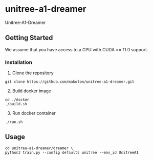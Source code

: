 # unitree-a1-dreamer
Unitree-A1-Dreamer

## Getting Started
We assume that you have access to a GPU with CUDA >= 11.0 support.
### Installation
1. Clone the repository
```
git clone https://github.com/makolon/unitree-a1-dreamer.git
```
2. Build docker image
```
cd ./docker
./build.sh
```
3. Run docker container
```
./run.sh
```

## Usage
```
cd unitree-a1-dreamer/dreamer \
python3 train.py --config defaults unitree --env_id UnitreeA1
```
